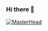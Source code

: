### Hi there 👋

[![MasterHead](https://www.istockphoto.com/photo/surreal-girl-with-vr-glasses-immersed-in-liquid-gm1362582469-434452057?utm_source=unsplash&utm_medium=affiliate&utm_campaign=srp_photos_top&utm_content=https%3A%2F%2Funsplash.com%2Fs%2Fphotos%2Funder-water&utm_term=under%20water%3A%3Asearch-explore-top-affiliate-outside-feed-x-v2%3Acontrol![image](https://user-images.githubusercontent.com/105966827/173208331-aea2736e-97a1-4a34-8ecc-fcb5828aa044.png)
)](Roxy45401)








<!--
**Roxy45401/Roxy45401** is a ✨ _special_ ✨ repository because its `README.md` (this file) appears on your GitHub profile.

Here are some ideas to get you started:

- 🔭 I’m currently working on ...
- 🌱 I’m currently learning ...
- 👯 I’m looking to collaborate on ...
- 🤔 I’m looking for help with ...
- 💬 Ask me about ...
- 📫 How to reach me: ...
- 😄 Pronouns: ...
- ⚡ Fun fact: ...
-->

